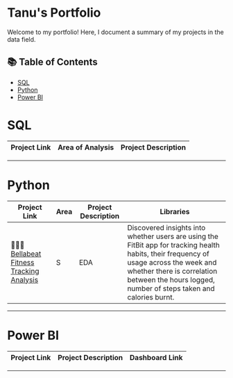 # Tanu's Portfolio

Welcome to my portfolio! Here, I document a summary of my projects in the data field. 

## 📚 Table of Contents
- [SQL](#sql)
- [Python](#python)
- [Power BI](#PowerBI)

# SQL

| Project Link | Area of Analysis | Project Description | 
|---|---|---|
  
***

# Python

| Project Link | Area | Project Description | Libraries |    
|---|---|---|---|
| 🏃🏻‍♀️ [Bellabeat Fitness Tracking Analysis](https://github.com/TanuYadu/Google_Data_Analytics_Capstone) | S| EDA | Discovered insights into whether users are using the FitBit app for tracking health habits, their frequency of usage across the week and whether there is correlation between the hours logged, number of steps taken and calories burnt. | pandas, matplotlib, seaborn |

***

# Power BI

| Project Link | Project Description | Dashboard Link |
|---|---|---|


***
